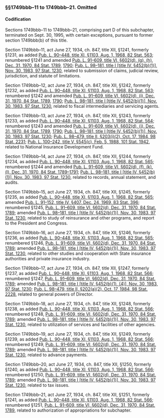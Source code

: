 ### §§1749bbb–11 to 1749bbb–21. Omitted ###

#### Codification ####

Sections 1749bbb–11 to 1749bbb–21, comprising part D of this subchapter, terminated on Sept. 30, 1995, with certain exceptions, pursuant to former section 1749bbb(b) of this title.

Section 1749bbb–11, act June 27, 1934, ch. 847, title XII, §1241, formerly §1231, as added [Pub. L. 90–448, title XI, §1103, Aug. 1, 1968, 82 Stat. 563](/statviewer.htm?volume=82&page=563); renumbered §1241 and amended [Pub. L. 91–609, title VI, §602(d), (g), (h), Dec. 31, 1970, 84 Stat. 1789](/statviewer.htm?volume=84&page=1789), [1790](/statviewer.htm?volume=84&page=1790); [Pub. L. 98–181, title I [title IV, §452(b)(1)], Nov. 30, 1983, 97 Stat. 1230](/statviewer.htm?volume=97&page=1230), related to submission of claims, judicial review, jurisdiction, and statute of limitations.

Section 1749bbb–12, act June 27, 1934, ch. 847, title XII, §1242, formerly §1232, as added [Pub. L. 90–448, title XI, §1103, Aug. 1, 1968, 82 Stat. 563](/statviewer.htm?volume=82&page=563); renumbered §1242 and amended [Pub. L. 91–609, title VI, §602(d), (i), Dec. 31, 1970, 84 Stat. 1789](/statviewer.htm?volume=84&page=1789), [1790](/statviewer.htm?volume=84&page=1790); [Pub. L. 98–181, title I [title IV, §452(b)(1)], Nov. 30, 1983, 97 Stat. 1230](/statviewer.htm?volume=97&page=1230), related to fiscal intermediaries and servicing agents.

Section 1749bbb–13, act June 27, 1934, ch. 847, title XII, §1243, formerly §1233, as added [Pub. L. 90–448, title XI, §1103, Aug. 1, 1968, 82 Stat. 564](/statviewer.htm?volume=82&page=564); renumbered §1243 and amended [Pub. L. 91–609, title VI, §602(d), (j), Dec. 31, 1970, 84 Stat. 1789](/statviewer.htm?volume=84&page=1789), [1790](/statviewer.htm?volume=84&page=1790); [Pub. L. 98–181, title I [title IV, §452(b)(1)], Nov. 30, 1983, 97 Stat. 1230](/statviewer.htm?volume=97&page=1230); [Pub. L. 98–479, title II, §203(i)(2), Oct. 17, 1984, 98 Stat. 2231](/statviewer.htm?volume=98&page=2231); [Pub. L. 100–242, title V, §545(c), Feb. 5, 1988, 101 Stat. 1942](/statviewer.htm?volume=101&page=1942), related to National Insurance Development Fund.

Section 1749bbb–14, act June 27, 1934, ch. 847, title XII, §1244, formerly §1234, as added [Pub. L. 90–448, title XI, §1103, Aug. 1, 1968, 82 Stat. 565](/statviewer.htm?volume=82&page=565); renumbered §1244 and amended [Pub. L. 91–609, title VI, §602(d), (f), (k), (l), Dec. 31, 1970, 84 Stat. 1789–1791](/statviewer.htm?volume=84&page=1789); [Pub. L. 98–181, title I [title IV, §452(b)(1)], Nov. 30, 1983, 97 Stat. 1230](/statviewer.htm?volume=97&page=1230), related to records, annual statement, and audits.

Section 1749bbb–15, act June 27, 1934, ch. 847, title XII, §1245, formerly §1235, as added [Pub. L. 90–448, title XI, §1103, Aug. 1, 1968, 82 Stat. 565](/statviewer.htm?volume=82&page=565); amended [Pub. L. 91–152, title IV, §407, Dec. 24, 1969, 83 Stat. 396](/statviewer.htm?volume=83&page=396); renumbered §1245, [Pub. L. 91–609, title VI, §602(d), Dec. 31, 1970, 84 Stat. 1789](/statviewer.htm?volume=84&page=1789); amended [Pub. L. 98–181, title I [title IV, §452(b)(1)], Nov. 30, 1983, 97 Stat. 1230](/statviewer.htm?volume=97&page=1230), related to study of reinsurance and other programs, and report to the President and Congress.

Section 1749bbb–16, act June 27, 1934, ch. 847, title XII, §1246, formerly §1236, as added [Pub. L. 90–448, title XI, §1103, Aug. 1, 1968, 82 Stat. 565](/statviewer.htm?volume=82&page=565); renumbered §1246, [Pub. L. 91–609, title VI, §602(d), Dec. 31, 1970, 84 Stat. 1789](/statviewer.htm?volume=84&page=1789); amended [Pub. L. 98–181, title I [title IV, §452(b)(1)], Nov. 30, 1983, 97 Stat. 1230](/statviewer.htm?volume=97&page=1230), related to other studies and cooperation with State insurance authorities and private insurance industry.

Section 1749bbb–17, act June 27, 1934, ch. 847, title XII, §1247, formerly §1237, as added [Pub. L. 90–448, title XI, §1103, Aug. 1, 1968, 82 Stat. 566](/statviewer.htm?volume=82&page=566); renumbered §1247, [Pub. L. 91–609, title VI, §602(d), Dec. 31, 1970, 84 Stat. 1789](/statviewer.htm?volume=84&page=1789); amended [Pub. L. 98–181, title I [title IV, §452(b)(1), (4)], Nov. 30, 1983, 97 Stat. 1230](/statviewer.htm?volume=97&page=1230); [Pub. L. 98–479, title II, §202(a)(2), Oct. 17, 1984, 98 Stat. 2228](/statviewer.htm?volume=98&page=2228), related to general powers of Director.

Section 1749bbb–18, act June 27, 1934, ch. 847, title XII, §1248, formerly §1238, as added [Pub. L. 90–448, title XI, §1103, Aug. 1, 1968, 82 Stat. 566](/statviewer.htm?volume=82&page=566); renumbered §1248, [Pub. L. 91–609, title VI, §602(d), Dec. 31, 1970, 84 Stat. 1789](/statviewer.htm?volume=84&page=1789); amended [Pub. L. 98–181, title I [title IV, §452(b)(1)], Nov. 30, 1983, 97 Stat. 1230](/statviewer.htm?volume=97&page=1230), related to utilization of services and facilities of other agencies.

Section 1749bbb–19, act June 27, 1934, ch. 847, title XII, §1249, formerly §1239, as added [Pub. L. 90–448, title XI, §1103, Aug. 1, 1968, 82 Stat. 566](/statviewer.htm?volume=82&page=566); renumbered §1249, [Pub. L. 91–609, title VI, §602(d), Dec. 31, 1970, 84 Stat. 1789](/statviewer.htm?volume=84&page=1789); amended [Pub. L. 98–181, title I [title IV, §452(b)(1)], Nov. 30, 1983, 97 Stat. 1230](/statviewer.htm?volume=97&page=1230), related to advance payments.

Section 1749bbb–20, act June 27, 1934, ch. 847, title XII, §1250, formerly §1240, as added [Pub. L. 90–448, title XI, §1103, Aug. 1, 1968, 82 Stat. 566](/statviewer.htm?volume=82&page=566); renumbered §1250, [Pub. L. 91–609, title VI, §602(d), Dec. 31, 1970, 84 Stat. 1789](/statviewer.htm?volume=84&page=1789); amended [Pub. L. 98–181, title I [title IV, §452(b)(1)], Nov. 30, 1983, 97 Stat. 1230](/statviewer.htm?volume=97&page=1230), related to tax issues.

Section 1749bbb–21, act June 27, 1934, ch. 847, title XII, §1251, formerly §1241, as added [Pub. L. 90–448, title XI, §1103, Aug. 1, 1968, 82 Stat. 566](/statviewer.htm?volume=82&page=566); renumbered §1251, [Pub. L. 91–609, title VI, §602(d), Dec. 31, 1970, 84 Stat. 1789](/statviewer.htm?volume=84&page=1789), related to authorization of appropriations for subchapter.